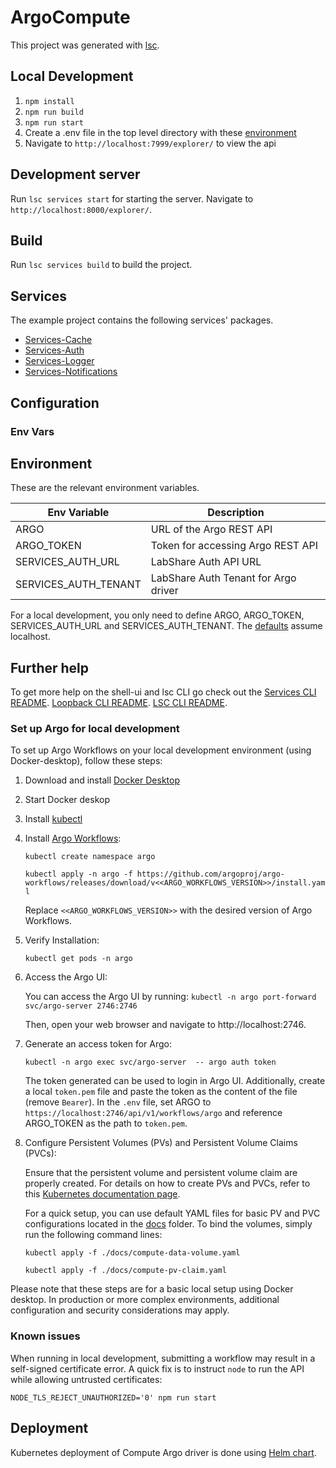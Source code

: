 # ArgoCompute

This project was generated with [lsc](https://github.com/labshare/lsc).

## Local Development

1. `npm install`
2. `npm run build`
3. `npm run start`
4. Create a .env file in the top level directory with these [environment](#environment)
5. Navigate to `http://localhost:7999/explorer/` to view the api

## Development server

Run `lsc services start` for starting the server. Navigate to `http://localhost:8000/explorer/`.

## Build

Run `lsc services build` to build the project.

## Services

The example project contains the following services' packages.

- [Services-Cache](https://github.com/LabShare/services-cache)
- [Services-Auth](https://github.com/LabShare/services-auth)
- [Services-Logger](https://github.com/LabShare/services-logger)
- [Services-Notifications](https://github.com/LabShare/services-notifications)

## Configuration

### Env Vars

## Environment

These are the relevant environment variables.

| Env Variable         | Description                          |
| -------------------- | ------------------------------------ |
| ARGO                 | URL of the Argo REST API             |
| ARGO_TOKEN           | Token for accessing Argo REST API    |
| SERVICES_AUTH_URL    | LabShare Auth API URL                |
| SERVICES_AUTH_TENANT | LabShare Auth Tenant for Argo driver |

For a local development, you only need to define ARGO, ARGO_TOKEN, SERVICES_AUTH_URL and SERVICES_AUTH_TENANT. The [defaults](config/default.js) assume localhost.

## Further help

To get more help on the shell-ui and lsc CLI go check out the
[Services CLI README](https://github.com/angular/services/blob/master/README.md).
[Loopback CLI README](https://github.com/angular/services/blob/master/README.md).
[LSC CLI README](https://loopback.io/index.html).

### Set up Argo for local development

To set up Argo Workflows on your local development environment (using Docker-desktop), follow these steps:

1. Download and install [Docker Desktop](https://www.docker.com/products/docker-desktop/)
2. Start Docker deskop
3. Install [kubectl](https://kubernetes.io/docs/tasks/tools/)
4. Install [Argo Workflows](https://argoproj.github.io/argo-workflows/quick-start/):

    `kubectl create namespace argo`

    `kubectl apply -n argo -f https://github.com/argoproj/argo-workflows/releases/download/v<<ARGO_WORKFLOWS_VERSION>>/install.yaml`

    Replace `<<ARGO_WORKFLOWS_VERSION>>` with the desired version of Argo Workflows.

5. Verify Installation:
    
    `kubectl get pods -n argo`

6. Access the Argo UI:

    You can access the Argo UI by running:
    `kubectl -n argo port-forward svc/argo-server 2746:2746`

    Then, open your web browser and navigate to http://localhost:2746.

7. Generate an access token for Argo:

    `kubectl -n argo exec svc/argo-server  -- argo auth token`

    The token generated can be used to login in Argo UI. Additionally, create a local `token.pem` file and paste the token as the content of the file (remove `Bearer`). In the `.env` file, set ARGO to `https://localhost:2746/api/v1/workflows/argo` and reference ARGO_TOKEN as the path to `token.pem`.

8. Configure Persistent Volumes (PVs) and Persistent Volume Claims (PVCs):

    Ensure that the persistent volume and persistent volume claim are properly created. For details on how to create PVs and PVCs, refer to this [Kubernetes documentation page](https://kubernetes.io/docs/concepts/storage/persistent-volumes/).

    For a quick setup, you can use default YAML files for basic PV and PVC configurations located in the [docs](./docs) folder. To bind the volumes, simply run the following command lines:

    `kubectl apply -f ./docs/compute-data-volume.yaml`

    `kubectl apply -f ./docs/compute-pv-claim.yaml`

Please note that these steps are for a basic local setup using Docker desktop. In production or more complex environments, additional configuration and security considerations may apply. 

### Known issues

When running in local development, submitting a workflow may result in a self-signed certificate error. A quick fix is to instruct `node` to run the API while allowing untrusted certificates:

`NODE_TLS_REJECT_UNAUTHORIZED='0' npm run start`

## Deployment

Kubernetes deployment of Compute Argo driver is done using [Helm chart](../../deploy/helm/argo-driver).
